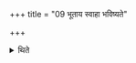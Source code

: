 +++
title = "09 भूताय स्वाहा भविष्यते"

+++

<details><summary>थिते</summary>

भूताय स्वाहा भविष्यते स्वाहेति भूताभव्यौ होमौ ९
</details>
